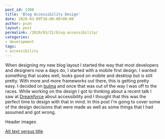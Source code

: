 ```yaml
---
post_id: 1300
title: 'Blog Accessibility Design'
date: 2020-03-09T10:00:00+00:00
author: pcon
layout: post
permalink: /2020/03/31/blog-accessibility/
categories:
- development
tags:
- accessibility
---
```

When designing my new blog layout I started the way that most developers and designers now a days do, I started with a mobile first design.  I wanted something that scales well, looks good on mobile and desktop but is still pretty.  With more and more frameworks out there, this is getting pretty easy.  I decided on [bulma](https://bulma.io/) and once that was out of the way I was off to the races.  While working on the design I got to thinking about a recent talk I saw at [Dreamforce](https://www.salesforce.com/dreamforce/) about accessibility and I thought that this was the perfect time to design with that in mind.  In this post I'm going to cover some of the design decisions that were made as well as some things that I had assumed and got wrong.

<!-- more -->

Header images

[Alt text versus title](https://blogaccessibility.com/a-super-simple-way-to-make-images-accessible-alt-text-versus-title-explained/)